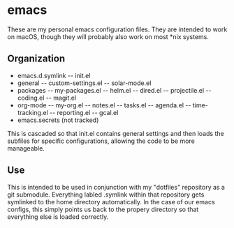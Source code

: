# emacs

These are my personal emacs configuration files. They are intended to work on macOS, though they will probably also work on most *nix systems.

## Organization

- emacs.d.symlink
-- init.el
- general
-- custom-settings.el
-- solar-mode.el
- packages
-- my-packages.el
-- helm.el
-- dired.el
-- projectile.el
-- coding.el
-- magit.el
- org-mode
-- my-org.el
-- notes.el
-- tasks.el
-- agenda.el
-- time-tracking.el
-- reporting.el
-- gcal.el
- emacs.secrets (not tracked)

This is cascaded so that init.el contains general settings and then loads the subfiles for specific configurations, allowing the code to be more manageable.

## Use

This is intended to be used in conjunction with my "dotfiles" repository as a git submodule. Everything labled .symlink within that repository gets symlinked to the home directory automatically. In the case of our emacs configs, this simply points us back to the propery directory so that everything else is loaded correctly.
